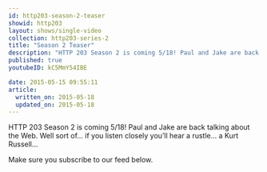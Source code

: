 ```yaml
---
id: http203-season-2-teaser
showid: http203
layout: shows/single-video
collection: http203-series-2
title: "Season 2 Teaser"
description: "HTTP 203 Season 2 is coming 5/18! Paul and Jake are back talking about the Web. Well sort of... if you listen closely you’ll hear a rustle… a Kurt Russell…"
published: true
youtubeID: kC5MmY54IBE

date: 2015-05-15 09:55:11
article:
  written_on: 2015-05-18
  updated_on: 2015-05-18
---
```


HTTP 203 Season 2 is coming 5/18! Paul and Jake are back talking about the Web. Well sort of... if you listen closely you’ll hear a rustle… a Kurt Russell…

Make sure you subscribe to our feed below.
